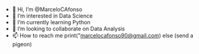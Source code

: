 - 👋 Hi, I’m @MarceloCAfonso
- 👀 I’m interested in Data Science
- 🌱 I’m currently learning Python 
- 💞️ I’m looking to collaborate on Data Analysis
- 📫 How to reach me print("marcelocafonso90@gmail.com) else (send a pigeon) 

<!---
MarceloCAfonso/MarceloCAfonso is a ✨ special ✨ repository because its `README.md` (this file) appears on your GitHub profile.
You can click the Preview link to take a look at your changes.
--->
